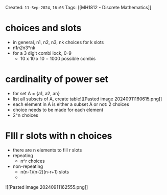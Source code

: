 Created: `11-Sep-2024`, `16:03`
Tags: [[MH1812 - Discrete Mathematics]]

# choices and slots
- in general, n1, n2, n3, nk choices for k slots
- n1*n2*n3*nk
- for a 3 digit combi lock, 0-9
	- 10 x 10 x 10 = 1000 possible combis

# cardinality of power set
- for set A = {a1, a2, an}
- list all subsets of A, create table![[Pasted image 20240911160615.png]]
- each element in A is either a subset A or not: 2 choices
- choice needs to be made for each element
- 2^n choices

# FIll r slots with n choices
- there are n elements to fill r slots
- repeating
	- n^r choices
- non-repeating
	- n(n-1)(n-2)(n-r+1) slots
	-

![[Pasted image 20240911162555.png]]


